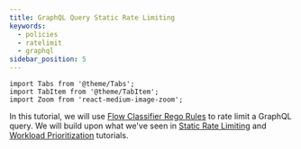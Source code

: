 ```yaml
---
title: GraphQL Query Static Rate Limiting
keywords:
  - policies
  - ratelimit
  - graphql
sidebar_position: 5
---
```


```mdx-code-block
import Tabs from '@theme/Tabs';
import TabItem from '@theme/TabItem';
import Zoom from 'react-medium-image-zoom';
```

In this tutorial, we will use [Flow Classifier Rego Rules][rego-rules] to rate
limit a GraphQL query. We will build upon what we've seen in
[Static Rate Limiting](static-rate-limiting.md) and
[Workload Prioritization](workload-prioritization.md) tutorials.

[rego-rules]: ../../concepts/flow-control/flow-classifier#rego
